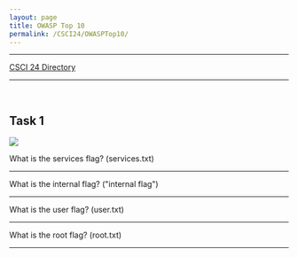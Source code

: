 ```yaml
---
layout: page
title: OWASP Top 10
permalink: /CSCI24/OWASPTop10/
---
```


---

[CSCI 24 Directory](https://zacvr.github.io/CSCI24/)
<br/>

---
<br/>


Task 1
---

<img src="/images/CSCI24/OWASPTop10/Task 1 Q1.png">

What is the services flag? (services.txt)

***


What is the internal flag? ("internal flag")

***


What is the user flag? (user.txt)

***


What is the root flag? (root.txt)

***
